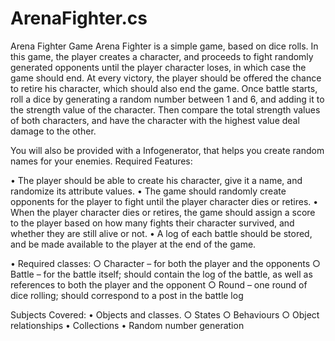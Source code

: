 # ArenaFighter.cs
Arena Fighter Game
Arena Fighter is a simple game, based on dice rolls. In this game, the player creates a character, and proceeds to fight randomly
generated opponents until the player character loses, in which case the game should end. At every victory, the player should be offered
the chance to retire his character, which should also end the game.
Once battle starts, roll a dice by generating a random number between 1 and 6, and adding it to the strength value of the character.
Then compare the total strength values of both characters, and have the character with the highest value deal damage to the other.

You will also be provided with a Infogenerator, that helps you create random names for your enemies.
Required Features:

• The player should be able to create his character, give it a name, and randomize its attribute values.
• The game should randomly create opponents for the player to fight until the player character dies or retires.
• When the player character dies or retires, the game should assign a score to the player based on how many fights their character survived, and whether they are still alive or not.
• A log of each battle should be stored, and be made available to the player at the end of the game.

• Required classes:
        ○ Character – for both the player and the opponents
        ○ Battle – for the battle itself; should contain the log of the battle, as well as references to both the player and the opponent
        ○ Round – one round of dice rolling; should correspond to a post in the battle log
        
Subjects Covered:
• Objects and classes.
        ○ States
        ○ Behaviours
        ○ Object relationships
• Collections
• Random number generation
